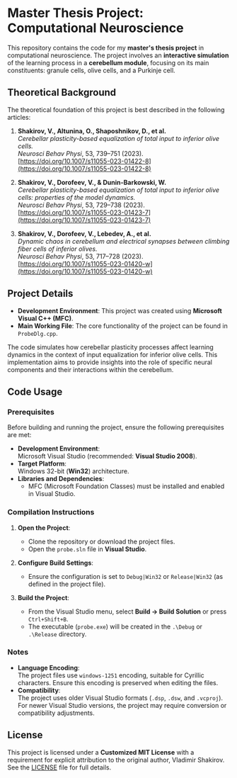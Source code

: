 # Master Thesis Project: Computational Neuroscience

This repository contains the code for my **master's thesis project** in computational neuroscience. The project involves an **interactive simulation** of the learning process in a **cerebellum module**, focusing on its main constituents: granule cells, olive cells, and a Purkinje cell.

## Theoretical Background

The theoretical foundation of this project is best described in the following articles:

1. **Shakirov, V., Altunina, O., Shaposhnikov, D., et al.**  
   *Cerebellar plasticity-based equalization of total input to inferior olive cells.*  
   *Neurosci Behav Physi*, 53, 739–751 (2023).  
   [https://doi.org/10.1007/s11055-023-01422-8](https://doi.org/10.1007/s11055-023-01422-8)

2. **Shakirov, V., Dorofeev, V., & Dunin-Barkowski, W.**  
   *Cerebellar plasticity-based equalization of total input to inferior olive cells: properties of the model dynamics.*  
   *Neurosci Behav Physi*, 53, 729–738 (2023).  
   [https://doi.org/10.1007/s11055-023-01423-7](https://doi.org/10.1007/s11055-023-01423-7)

3. **Shakirov, V., Dorofeev, V., Lebedev, A., et al.**  
   *Dynamic chaos in cerebellum and electrical synapses between climbing fiber cells of inferior olives.*  
   *Neurosci Behav Physi*, 53, 717–728 (2023).  
   [https://doi.org/10.1007/s11055-023-01420-w](https://doi.org/10.1007/s11055-023-01420-w)

## Project Details

- **Development Environment**: This project was created using **Microsoft Visual C++ (MFC)**.  
- **Main Working File**: The core functionality of the project can be found in `ProbeDlg.cpp`.  

The code simulates how cerebellar plasticity processes affect learning dynamics in the context of input equalization for inferior olive cells. This implementation aims to provide insights into the role of specific neural components and their interactions within the cerebellum.

## Code Usage

### Prerequisites
Before building and running the project, ensure the following prerequisites are met:
- **Development Environment**:  
  Microsoft Visual Studio (recommended: **Visual Studio 2008**).  
- **Target Platform**:  
  Windows 32-bit (**Win32**) architecture.
- **Libraries and Dependencies**:  
  - MFC (Microsoft Foundation Classes) must be installed and enabled in Visual Studio. 

### Compilation Instructions
1. **Open the Project**:
   - Clone the repository or download the project files.
   - Open the `probe.sln` file in **Visual Studio**.

2. **Configure Build Settings**:
   - Ensure the configuration is set to `Debug|Win32` or `Release|Win32` (as defined in the project file).

3. **Build the Project**:
   - From the Visual Studio menu, select **Build → Build Solution** or press `Ctrl+Shift+B`.
   - The executable (`probe.exe`) will be created in the `.\Debug` or `.\Release` directory.

### Notes
- **Language Encoding**:  
  The project files use `windows-1251` encoding, suitable for Cyrillic characters. Ensure this encoding is preserved when editing the files.
- **Compatibility**:  
  The project uses older Visual Studio formats (`.dsp`, `.dsw`, and `.vcproj`). For newer Visual Studio versions, the project may require conversion or compatibility adjustments.

## License
This project is licensed under a **Customized MIT License** with a requirement for explicit attribution to the original author, Vladimir Shakirov.  
See the [LICENSE](LICENSE) file for full details.

